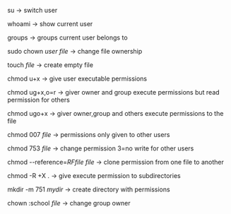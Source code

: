 su -> switch user

whoami -> show current user

groups -> groups current user belongs to

sudo chown _user_ _file_ -> change file ownership

touch _file_ -> create empty file

chmod u+x -> give user executable permissions

chmod ug+x,o=r -> giver owner and group execute permissions but read permission for others

chmod ugo+x -> giver owner,group and others execute permissions to the file

chmod 007 _file_ -> permissions only given to other users

chmod 753 _file_ -> change permission 3=no write for other users

chmod --reference=_RFfile_ _file_ -> clone permission from one file to another

chmod -R +X . -> give execute permission to subdirectories

mkdir -m 751 _mydir_ -> create directory with permissions

chown :school _file_ -> change group owner
